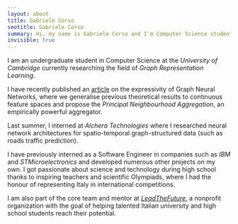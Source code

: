 ```yaml
---
layout: about
title: Gabriele Corso
seotitle: Gabriele Corso
summary: Hi, my name is Gabriele Corso and I'm Computer Science student at the University of Cambridge
invisible: true
---
```


I am an undergraduate student in Computer Science at the *University of Cambridge* currently researching the field of *Graph Representation Learning*.

I have recently published an [article](https://arxiv.org/abs/2004.05718) on the expressivity of Graph Neural Networks, where we generalise previous theoretical results to continuous feature spaces and propose the *Principal Neighbourhood Aggregation*, an empirically powerful aggregator.

Last summer, I interned at *Alchera Technologies* where I researched neural network architectures for spatio-temporal graph-structured data (such as roads traffic prediction). 

I have previously interned as a Software Engineer in companies such as *IBM* and *STMicroelectronics* and developed numerous other projects on my own. I got passionate about science and technology during high school thanks to inspiring teachers and scientific Olympiads, where I had the honour of representing Italy in international competitions.

I am also part of the core team and mentor at *[LeadTheFuture](https://leadthefuture.tech)*, a nonprofit organization with the goal of helping talented Italian university and high school students reach their potential.